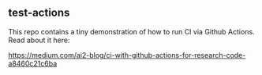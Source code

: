 ## test-actions

This repo contains a tiny demonstration of how to run CI via Github Actions. Read about it here:

https://medium.com/ai2-blog/ci-with-github-actions-for-research-code-a8460c21c6ba

